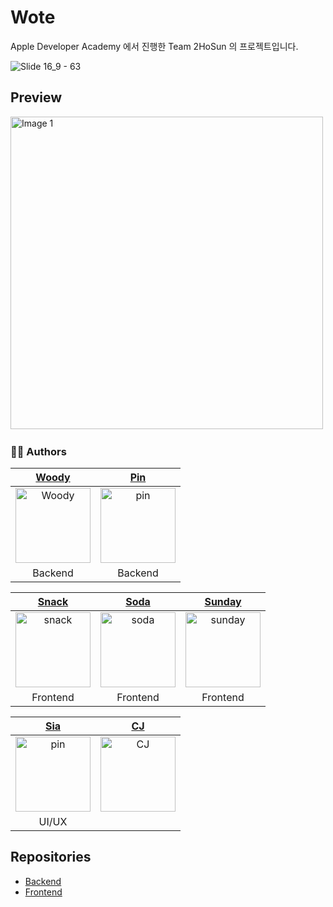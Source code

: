# Wote

Apple Developer Academy 에서 진행한 Team 2HoSun 의 프로젝트입니다.

![Slide 16_9 - 63](https://github.com/migusdn/Wote/assets/44918187/c1c0fc6d-5d32-490a-b145-07b6c9823fbb)

## Preview

<div style="overflow-x: auto; white-space: nowrap;">
  <img src="https://github.com/migusdn/Wote/assets/44918187/0cc39a1a-95ec-4e58-bbe8-ab8c413d08b6" alt="Image 1" style="width: auto; height: 500px; display: inline;">
  <img src="https://github.com/migusdn/Wote/assets/44918187/3e5812d2-2885-4def-b2a5-a62f85c41196" alt="Image 2" style="width: auto; height: 500px; display: inline;">
  <img src="https://github.com/migusdn/Wote/assets/44918187/5b991b77-3447-4369-a46f-624b37a5e8c6" alt="Image 3" style="width: auto; height: 500px; display: inline;">
  <img src="https://github.com/migusdn/Wote/assets/44918187/092caa28-ecb8-44b2-a3fa-c0a764ce68ed" alt="Image 4" style="width: auto; height: 500px; display: inline;">
  <img src="https://github.com/migusdn/Wote/assets/44918187/41594fc6-4c11-44ce-b679-8d916b36e4d0" alt="Image 5" style="width: auto; height: 500px; display: inline;">
</div>

### 🧑‍💻 Authors

|                                                         [Woody](https://github.com/migusdn)                                                         |                                                    [Pin](https://github.com/pingse)                                                     |
|:---------------------------------------------------------------------------------------------------------------------------------------------------:|:---------------------------------------------------------------------------------------------------------------------------------------:|
| <img width="120" alt="Woody" src="https://github.com/DeveloperAcademy-POSTECH/2HoSeon-Server/assets/54494793/1d308d29-b5c6-4265-a0f3-6b45b5f91019"> | <img width="120" alt="pin" src="https://user-images.githubusercontent.com/54494793/236249499-c216965e-333a-495a-a9f5-e9842fc47c28.png"> |
|                                                                       Backend                                                                       |                                                                 Backend                                                                 |

|                           [Snack](https://github.com/snacknam)                            |                                          [Soda](https://github.com/minnnidev)                                           |                                         [Sunday](https://github.com/sunhofficial)                                         |
|:-----------------------------------------------------------------------------------------:|:-----------------------------------------------------------------------------------------------------------------------:|:-------------------------------------------------------------------------------------------------------------------------:|
| <img width="120" alt="snack" src="https://avatars.githubusercontent.com/u/110089773?v=4"> | <img width="120" alt="soda" src="https://github.com/migusdn/Wote/assets/44918187/82df8d78-65f5-401a-986a-1ede0bfdfad0"> | <img width="120" alt="sunday" src="https://github.com/migusdn/Wote/assets/44918187/315862cb-c6d2-4e82-a568-196fbc9004e0"> |
|                                         Frontend                                          |                                                        Frontend                                                         |                                                         Frontend                                                          |

|                                           [Sia](https://github.com/hansn777)                                           |                                                      [CJ](https://github.com/ChangJin-Lee)                                                       | 
|:----------------------------------------------------------------------------------------------------------------------:|:------------------------------------------------------------------------------------------------------------------------------------------------:|
| <img width="120" alt="pin" src="https://github.com/migusdn/Wote/assets/44918187/e4d9b3e1-5076-4f1e-8e56-e892ea235c12"> | <img width="120" alt="CJ" src="https://github.com/DeveloperAcademy-POSTECH/MC2-Team8-Ssok/assets/54494793/d4e85bff-844f-4282-a399-f028a1702a92"> |
|                                                         UI/UX                                                          |                                                                                                                                                  |

## Repositories

- [Backend](https://github.com/DeveloperAcademy-POSTECH/MacC-Team8-2HoSun-Server)
- [Frontend](https://github.com/DeveloperAcademy-POSTECH/MacC-Team8-2HoSun)

